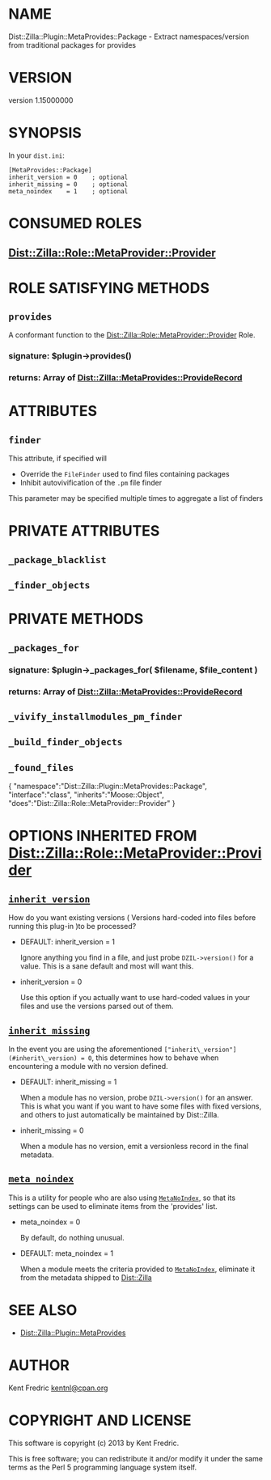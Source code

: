 # NAME

Dist::Zilla::Plugin::MetaProvides::Package - Extract namespaces/version from traditional packages for provides

# VERSION

version 1.15000000

# SYNOPSIS

In your `dist.ini`:

    [MetaProvides::Package]
    inherit_version = 0    ; optional
    inherit_missing = 0    ; optional
    meta_noindex    = 1    ; optional

# CONSUMED ROLES

## [Dist::Zilla::Role::MetaProvider::Provider](http://search.cpan.org/perldoc?Dist::Zilla::Role::MetaProvider::Provider)

# ROLE SATISFYING METHODS

## `provides`

A conformant function to the [Dist::Zilla::Role::MetaProvider::Provider](http://search.cpan.org/perldoc?Dist::Zilla::Role::MetaProvider::Provider) Role.

### signature: $plugin->provides()

### returns: Array of [Dist::Zilla::MetaProvides::ProvideRecord](http://search.cpan.org/perldoc?Dist::Zilla::MetaProvides::ProvideRecord)

# ATTRIBUTES

## `finder`

This attribute, if specified will

- Override the `FileFinder` used to find files containing packages
- Inhibit autovivification of the `.pm` file finder

This parameter may be specified multiple times to aggregate a list of finders

# PRIVATE ATTRIBUTES

## `_package_blacklist`

## `_finder_objects`

# PRIVATE METHODS

## `_packages_for`

### signature: $plugin->\_packages\_for( $filename, $file\_content )

### returns: Array of [Dist::Zilla::MetaProvides::ProvideRecord](http://search.cpan.org/perldoc?Dist::Zilla::MetaProvides::ProvideRecord)

## `_vivify_installmodules_pm_finder`

## `_build_finder_objects`

## `_found_files`

{
    "namespace":"Dist::Zilla::Plugin::MetaProvides::Package",
    "interface":"class",
    "inherits":"Moose::Object",
    "does":"Dist::Zilla::Role::MetaProvider::Provider"
}



# OPTIONS INHERITED FROM [Dist::Zilla::Role::MetaProvider::Provider](http://search.cpan.org/perldoc?Dist::Zilla::Role::MetaProvider::Provider)

## [`inherit_version`](http://search.cpan.org/perldoc?Dist::Zilla::Role::MetaProvider::Provider#inherit\_version)

How do you want existing versions ( Versions hard-coded into files before running this plug-in )to be processed?

- DEFAULT: inherit\_version = 1

    Ignore anything you find in a file, and just probe `DZIL->version()` for a value. This is a sane default and most will want this.

- inherit\_version = 0

    Use this option if you actually want to use hard-coded values in your files and use the versions parsed out of them.

## [`inherit_missing`](http://search.cpan.org/perldoc?Dist::Zilla::Role::MetaProvider::Provider#inherit\_missing)

In the event you are using the aforementioned `["inherit\_version"](#inherit\_version) = 0`, this determines how to behave when encountering a
module with no version defined.

- DEFAULT: inherit\_missing = 1

    When a module has no version, probe `DZIL->version()` for an answer. This is what you want if you want to have some
    files with fixed versions, and others to just automatically be maintained by Dist::Zilla.

- inherit\_missing = 0

    When a module has no version, emit a versionless record in the final metadata.

## [`meta_noindex`](http://search.cpan.org/perldoc?Dist::Zilla::Role::MetaProvider::Provider#meta\_noindex)

This is a utility for people who are also using [`MetaNoIndex`](http://search.cpan.org/perldoc?Dist::Zilla::Plugin::MetaNoIndex),
so that its settings can be used to eliminate items from the 'provides' list.

- meta\_noindex = 0

    By default, do nothing unusual.

- DEFAULT: meta\_noindex = 1

    When a module meets the criteria provided to [`MetaNoIndex`](http://search.cpan.org/perldoc?Dist::Zilla::Plugin::MetaNoIndex),
    eliminate it from the metadata shipped to [Dist::Zilla](http://search.cpan.org/perldoc?Dist::Zilla)

# SEE ALSO

- [Dist::Zilla::Plugin::MetaProvides](http://search.cpan.org/perldoc?Dist::Zilla::Plugin::MetaProvides)

# AUTHOR

Kent Fredric <kentnl@cpan.org>

# COPYRIGHT AND LICENSE

This software is copyright (c) 2013 by Kent Fredric.

This is free software; you can redistribute it and/or modify it under
the same terms as the Perl 5 programming language system itself.
